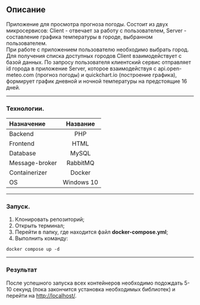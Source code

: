 ## Описание
Приложение для просмотра прогноза погоды. 
Cостоит из двух микросервисов:
Client - отвечает за работу с пользователем, 
Server - составление графика температуры в городе, выбранном пользователем.  
При работе с приложением пользователю необходимо выбрать город. Для получения списка доступных городов Client взаимодействует с базой данных. 
По запросу пользователя клиентский сервис отправляет id города в приложение Server, которое взаимодействуя с api.open-meteo.com (прогноз погоды) и quickchart.io (построение графика), 
формирует график дневной и ночной температуры на предстоящие 16 дней. 

____
### Технологии.
**Назначение** | **Название**
:----|:------:
Backend | PHP
Frontend | HTML 
Database | MySQL
Message-broker | RabbitMQ
Containerizer | Docker
OS | Windows 10


____
### Запуск.
1. Клонировать репозиторий;
2. Открыть терминал;
3. Перейти в папку, где находится файл **docker-compose.yml**;
4. Выполнить команду:
```
docker compose up -d
```

____
### Результат
После успешного запуска всех контейнеров необходимо подождать 5-10 секунд (пока закончится установка необходимых библиотек) и перейти на [http://localhost/](http://localhost/).
###
